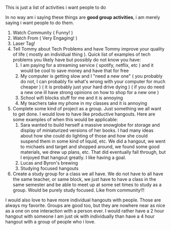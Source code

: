 This is just a list of activities i want people to do 

In no way am i saying these things are **good group activities**, i am merely saying i want people to do them.

1. Watch Community ( Funny! )
2. Watch From ( Very Engaging! )
3. Laser Tag!
4. Tell Tommy about Tech Problems and have Tommy improve your quality of life ( mostly an individual thing ). Quick list of examples of tech problems you likely have but possibly do not know you have:
	1. I am paying for a streaming service ( spotify, netflix, etc ) and it would be cool to save money and have that for free 
	2. My computer is getting slow and I "need a new one" ( you probably do not, I can probably fix what's wrong with your computer for much cheaper ) ( it is probably just your hard drive dying ) ( if you do need a new one ill have strong opinions on how to shop for a new one )
	3. School wifi blocks stuff for me and it is annoying
	4. My teachers take my phone in my classes and it is annoying 
5. Complete some kind of project as a group. Just something we all want to get done. I would love to have like productive hangouts. Here are some examples of when this would be applicable:
	1. Sara wanted to build herself a massive snowglobe for storage and display of miniaturized versions of her books. I had many ideas about how she could do lighting of those and how she could suspend them in some kind of liquid, etc. We did a hangout, we went to michaels and target and shopped around, we found some good materials, we drew up plans, etc. That did eventually fall through, but I enjoyed that hangout greatly. I like having a goal. 
	2. Lucas and Byron's brewing
	3. Studying focused hangouts 
6. Create a study group for a class we all have. We do not have to all have the same teacher, or same block, we just have to have a class in the same semester and be able to meet up at some set times to study as a group. Would be purely study focused. Like from community!!!

I would also love to have more individual hangouts with people. Those are always my favorite. Groups are good too, but they are nowhere near as nice as a one on one interaction with a person ever. I would rather have a 2 hour hangout with someone I am just ok with individually than have a 4 hour hangout with a group of people who i love. 